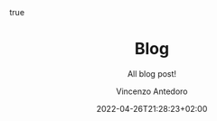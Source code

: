 ---
title: "Blog"
subtitle: "All blog post!"
date: 2022-04-26T21:28:23+02:00
lastmod: 2022-04-26T21:28:23+02:00
draft: true
author: "Vincenzo Antedoro"
authorLink: ""
description: "Descrizione da rivedere se è un doppione subtitle"
weight: 12

type: "blog"

tags: [tag1, tag2, tag3, tag4]
categories: [category]

hiddenFromHomePage: false
hiddenFromSearch: false

resources:
- name: "featured-image"
  src: ""
- name: "featured-image-preview"
  src: ""

featured: false
sidebar: true
toc: false
math:
  enable: false
lightgallery: false
license: ""
---